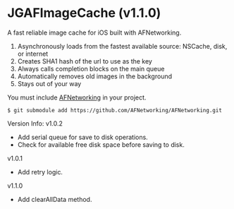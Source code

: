 JGAFImageCache (v1.1.0)
==============

A fast reliable image cache for iOS built with AFNetworking.

1. Asynchronously loads from the fastest available source: NSCache, disk, or internet
1. Creates SHA1 hash of the url to use as the key
1. Always calls completion blocks on the main queue
1. Automatically removes old images in the background
1. Stays out of your way

You must include <a href=https://github.com/AFNetworking/AFNetworking>AFNetworking</a> in your project.

`$ git submodule add https://github.com/AFNetworking/AFNetworking.git`

Version Info:
v1.0.2
 - Add serial queue for save to disk operations.
 - Check for available free disk space before saving to disk.

v1.0.1
  - Add retry logic.

v1.1.0
 - Add clearAllData method.
